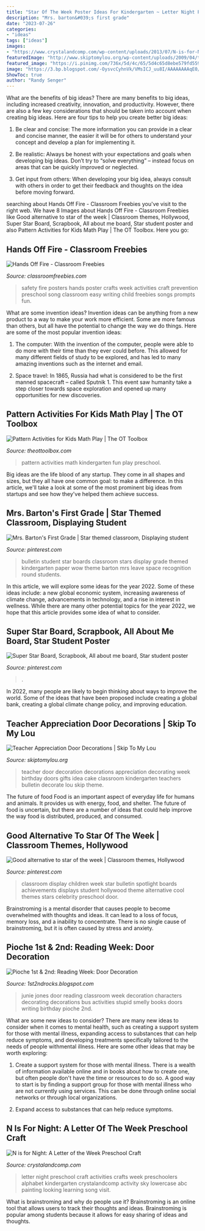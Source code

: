 ```yaml
---
title: "Star Of The Week Poster Ideas For Kindergarten ~ Letter Night Preschool Craft Activities Crafts Week Preschoolers Alphabet Kindergarten Crystalandcomp Activity Sky Lowercase Abc Painting Looking Learning Song Visit"
description: "Mrs. barton&#039;s first grade"
date: "2023-07-26"
categories:
- "ideas"
tags: ["ideas"]
images:
- "https://www.crystalandcomp.com/wp-content/uploads/2013/07/N-is-for-Night-7-crystal-and-comp.jpg"
featuredImage: "http://www.skiptomylou.org/wp-content/uploads/2009/04/teacherappreciationdoor6.jpg"
featured_image: "https://i.pinimg.com/736x/5d/4c/65/5d4c65d8ebe579fd559dd08caaded4aa--star-students-super-star.jpg"
image: "https://3.bp.blogspot.com/-OysvcCyhnVk/VMsICJ_uu8I/AAAAAAAAqE0/8PPuh3KX5UM/s1600/pattern-activities-kindergarten-math.jpg"
ShowToc: true
author: "Randy Senger"
---
```



What are the benefits of big ideas?
There are many benefits to big ideas, including increased creativity, innovation, and productivity. However, there are also a few key considerations that should be taken into account when creating big ideas. Here are four tips to help you create better big ideas:
1. Be clear and concise: The more information you can provide in a clear and concise manner, the easier it will be for others to understand your concept and develop a plan for implementing it.

2. Be realistic: Always be honest with your expectations and goals when developing big ideas. Don’t try to “solve everything” – instead focus on areas that can be quickly improved or neglected.

3. Get input from others: When developing your big idea, always consult with others in order to get their feedback and thoughts on the idea before moving forward.

	

		
searching about Hands Off Fire - Classroom Freebies you've visit to the right web. We have 8 Images about Hands Off Fire - Classroom Freebies like Good alternative to star of the week | Classroom themes, Hollywood, Super Star Board, Scrapbook, All about me board, Star student poster and also Pattern Activities for Kids Math Play | The OT Toolbox. Here you go:
		
    
## Hands Off Fire - Classroom Freebies

<img loading=lazy src="https://www.classroomfreebies.com/wp-content/uploads/2014/10/handsofffirecraft.jpg" onerror="this.onerror=null;this.src='https://tse4.mm.bing.net/th?id=OIP.0P9st0ranMnun5RKkq1AEwHaL1&amp;pid=15.1';" alt="Hands Off Fire - Classroom Freebies">

_Source: classroomfreebies.com_

>safety fire posters hands poster crafts week activities craft prevention preschool song classroom easy writing child freebies songs prompts fun. 

	

What are some invention ideas?
Invention ideas can be anything from a new product to a way to make your work more efficient. Some are more famous than others, but all have the potential to change the way we do things. Here are some of the most popular invention ideas: 
1) The computer: With the invention of the computer, people were able to do more with their time than they ever could before. This allowed for many different fields of study to be explored, and has led to many amazing inventions such as the internet and email.

2) Space travel: In 1865, Russia had what is considered to be the first manned spacecraft – called Sputnik 1. This event saw humanity take a step closer towards space exploration and opened up many opportunities for new discoveries.

    
## Pattern Activities For Kids Math Play | The OT Toolbox

<img loading=lazy src="https://3.bp.blogspot.com/-OysvcCyhnVk/VMsICJ_uu8I/AAAAAAAAqE0/8PPuh3KX5UM/s1600/pattern-activities-kindergarten-math.jpg" onerror="this.onerror=null;this.src='https://tse4.mm.bing.net/th?id=OIP.PCXQoPm_FelyskAb6-922AAAAA&amp;pid=15.1';" alt="Pattern Activities for Kids Math Play | The OT Toolbox">

_Source: theottoolbox.com_

>pattern activities math kindergarten fun play preschool. 

	

Big ideas are the life blood of any startup. They come in all shapes and sizes, but they all have one common goal: to make a difference. In this article, we'll take a look at some of the most prominent big ideas from startups and see how they've helped them achieve success.

    
## Mrs. Barton&#039;s First Grade | Star Themed Classroom, Displaying Student

<img loading=lazy src="https://i.pinimg.com/736x/7c/e1/8f/7ce18f8eb7fb6da406a8e97cee1c087f--star-student-board-star-bulletin-boards.jpg" onerror="this.onerror=null;this.src='https://tse4.mm.bing.net/th?id=OIP.Hjmh_N2UBxIi5ENwV4AsmwHaFh&amp;pid=15.1';" alt="Mrs. Barton&#039;s First Grade | Star themed classroom, Displaying student">

_Source: pinterest.com_

>bulletin student star boards classroom stars display grade themed kindergarten paper wow theme barton mrs leave space recognition round students. 

	

In this article, we will explore some ideas for the year 2022. Some of these ideas include: a new global economic system, increasing awareness of climate change, advancements in technology, and a rise in interest in wellness. While there are many other potential topics for the year 2022, we hope that this article provides some idea of what to consider.

    
## Super Star Board, Scrapbook, All About Me Board, Star Student Poster

<img loading=lazy src="https://i.pinimg.com/736x/5d/4c/65/5d4c65d8ebe579fd559dd08caaded4aa--star-students-super-star.jpg" onerror="this.onerror=null;this.src='https://tse1.mm.bing.net/th?id=OIP.N2fhVZr_saKsblKhuZ0JlAHaFK&amp;pid=15.1';" alt="Super Star Board, Scrapbook, All about me board, Star student poster">

_Source: pinterest.com_

>. 

	

In 2022, many people are likely to begin thinking about ways to improve the world. Some of the ideas that have been proposed include creating a global bank, creating a global climate change policy, and improving education.

    
## Teacher Appreciation Door Decorations | Skip To My Lou

<img loading=lazy src="http://www.skiptomylou.org/wp-content/uploads/2009/04/teacherappreciationdoor6.jpg" onerror="this.onerror=null;this.src='https://tse4.mm.bing.net/th?id=OIP.e7cTy04_XG_Wo9qRiRgN3wAAAA&amp;pid=15.1';" alt="Teacher Appreciation Door Decorations | Skip To My Lou">

_Source: skiptomylou.org_

>teacher door decoration decorations appreciation decorating week birthday doors gifts idea cake classroom kindergarten teachers bulletin decorate lou skip theme. 

	

The future of food
Food is an important aspect of everyday life for humans and animals. It provides us with energy, food, and shelter. The future of food is uncertain, but there are a number of ideas that could help improve the way food is distributed, produced, and consumed.

    
## Good Alternative To Star Of The Week | Classroom Themes, Hollywood

<img loading=lazy src="https://i.pinimg.com/736x/5b/19/00/5b1900811ac0e69232c14ad82e1070f5--preschool-classroom-classroom-decor.jpg" onerror="this.onerror=null;this.src='https://tse4.mm.bing.net/th?id=OIP.QpLqps6pQEbMn5bdB2jDAQHaMF&amp;pid=15.1';" alt="Good alternative to star of the week | Classroom themes, Hollywood">

_Source: pinterest.com_

>classroom display children week star bulletin spotlight boards achievements displays student hollywood theme alternative cool themes stars celebrity preschool door. 

	

Brainstroming is a mental disorder that causes people to become overwhelmed with thoughts and ideas. It can lead to a loss of focus, memory loss, and a inability to concentrate. There is no single cause of brainstroming, but it is often caused by stress and anxiety.

    
## Pioche 1st &amp; 2nd: Reading Week: Door Decoration

<img loading=lazy src="https://2.bp.blogspot.com/-SHRbVLUz6x0/TX_3T_y1R0I/AAAAAAAABbI/lp1fPNVi1a0/s1600/100_5716.JPG" onerror="this.onerror=null;this.src='https://tse3.mm.bing.net/th?id=OIP.qiuSiWZqbwH-Mdw7vWtHfgHaJ4&amp;pid=15.1';" alt="Pioche 1st &amp; 2nd: Reading Week: Door Decoration">

_Source: 1st2ndrocks.blogspot.com_

>junie jones door reading classroom week decoration characters decorating decorations bus activities stupid smelly books doors writing birthday pioche 2nd. 

	

What are some new ideas to consider?
There are many new ideas to consider when it comes to mental health, such as creating a support system for those with mental illness, expanding access to substances that can help reduce symptoms, and developing treatments specifically tailored to the needs of people withmental illness. Here are some other ideas that may be worth exploring:
1. Create a support system for those with mental illness. There is a wealth of information available online and in books about how to create one, but often people don't have the time or resources to do so. A good way to start is by finding a support group for those with mental illness who are not currently using services. This can be done through online social networks or through local organizations.

2. Expand access to substances that can help reduce symptoms.

    
## N Is For Night: A Letter Of The Week Preschool Craft

<img loading=lazy src="https://www.crystalandcomp.com/wp-content/uploads/2013/07/N-is-for-Night-7-crystal-and-comp.jpg" onerror="this.onerror=null;this.src='https://tse2.mm.bing.net/th?id=OIP.snBaguhUGXAS-y_ZebDONgHaFj&amp;pid=15.1';" alt="N is for Night: A Letter of the Week Preschool Craft">

_Source: crystalandcomp.com_

>letter night preschool craft activities crafts week preschoolers alphabet kindergarten crystalandcomp activity sky lowercase abc painting looking learning song visit. 

	

What is brainstroming and why do people use it?
Brainstroming is an online tool that allows users to track their thoughts and ideas. Brainstroming is popular among students because it allows for easy sharing of ideas and thoughts.

